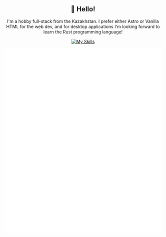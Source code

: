<div align="center">
  
  ## 👋 Hello!

  I'm a hobby full-stack from the Kazakhstan. I prefer either Astro or Vanilla HTML for the web dev, and for desktop applications I'm looking forward to learn the Rust programming language!

  [![My Skills](https://skillicons.dev/icons?i=python,js,cs,astro,nuxt,vue,fastapi,dotnet,lua,cloudflare,vercel,github,nodejs,git,pnpm,unity,azure,vscode,visualstudio,pycharm,linux)](https://skillicons.dev)
  
  ![](https://raw.githubusercontent.com/Nitrrine/github-stats-transparent/output/generated/overview.svg)
  ![](https://raw.githubusercontent.com/Nitrrine/github-stats-transparent/output/generated/languages.svg)
  
</div>
